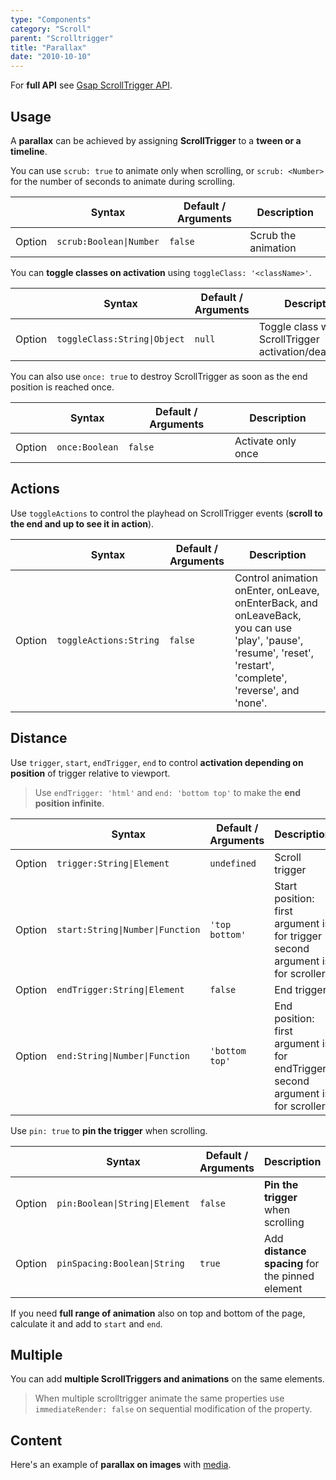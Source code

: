 ```yaml
---
type: "Components"
category: "Scroll"
parent: "Scrolltrigger"
title: "Parallax"
date: "2010-10-10"
---
```


For **full API** see [Gsap ScrollTrigger API](https://greensock.com/docs/v3/Plugins/ScrollTrigger).

## Usage

A **parallax** can be achieved by assigning **ScrollTrigger** to a **tween or a timeline**.

You can use `scrub: true` to animate only when scrolling, or `scrub: <Number>` for the number of seconds to animate during scrolling.

<div class="xt-overflow-sub overflow-y-hidden overflow-x-scroll my-5 xt-my-auto w-full">

|                         | Syntax                                    | Default / Arguments                       | Description                   |
| ----------------------- | ----------------------------------------- | ----------------------------- | ----------------------------- |
| Option                  | `scrub:Boolean\|Number`                          | `false`        | Scrub the animation           |

</div>

<demo>
  <div class="gatsby_demo_item" data-iframe="demos/components/scrolltrigger/parallax"></div>
</demo>

You can **toggle classes on activation** using `toggleClass: '<className>'`.

<div class="xt-overflow-sub overflow-y-hidden overflow-x-scroll my-5 xt-my-auto w-full">

|                         | Syntax                                    | Default / Arguments                       | Description                   |
| ----------------------- | ----------------------------------------- | ----------------------------- | ----------------------------- |
| Option                  | `toggleClass:String\|Object`                          | `null`        | Toggle class with ScrollTrigger activation/deactivation             |

</div>

You can also use `once: true` to destroy ScrollTrigger as soon as the end position is reached once.

<div class="xt-overflow-sub overflow-y-hidden overflow-x-scroll my-5 xt-my-auto w-full">

|                         | Syntax                                    | Default / Arguments                       | Description                   |
| ----------------------- | ----------------------------------------- | ----------------------------- | ----------------------------- |
| Option                  | `once:Boolean`                          | `false`        | Activate only once             |

</div>

## Actions

Use `toggleActions` to control the playhead on ScrollTrigger events (**scroll to the end and up to see it in action**).

<div class="xt-overflow-sub overflow-y-hidden overflow-x-scroll my-5 xt-my-auto w-full">

|                         | Syntax                                    | Default / Arguments                       | Description                   |
| ----------------------- | ----------------------------------------- | ----------------------------- | ----------------------------- |
| Option                  | `toggleActions:String`                          | `false`        | Control animation onEnter, onLeave, onEnterBack, and onLeaveBack, you can use 'play', 'pause', 'resume', 'reset', 'restart', 'complete', 'reverse', and 'none'.           |

</div>

<demo>
  <div class="gatsby_demo_item" data-iframe="demos/components/scrolltrigger/parallax-actions"></div>
</demo>

## Distance

Use `trigger`, `start`, `endTrigger`, `end` to control **activation depending on position** of trigger relative to viewport.

> Use `endTrigger: 'html'` and `end: 'bottom top'` to make the **end position infinite**.

<div class="xt-overflow-sub overflow-y-hidden overflow-x-scroll my-5 xt-my-auto w-full">

|                         | Syntax                                    | Default / Arguments                       | Description                   |
| ----------------------- | ----------------------------------------- | ----------------------------- | ----------------------------- |
| Option                  | `trigger:String\|Element`                          | `undefined`        | Scroll trigger           |
| Option                  | `start:String\|Number\|Function`                          | `'top bottom'`        | Start position: first argument is for trigger second argument is for scroller            |
| Option                  | `endTrigger:String\|Element`                          | `false`        | End trigger           |
| Option                  | `end:String\|Number\|Function`                          | `'bottom top'`        | End position: first argument is for endTrigger second argument is for scroller            |

</div>

Use `pin: true` to **pin the trigger** when scrolling.

<div class="xt-overflow-sub overflow-y-hidden overflow-x-scroll my-5 xt-my-auto w-full">

|                         | Syntax                                    | Default / Arguments                       | Description                   |
| ----------------------- | ----------------------------------------- | ----------------------------- | ----------------------------- |
| Option                  | `pin:Boolean\|String\|Element`                          | `false`        | **Pin the trigger** when scrolling           |
| Option                  | `pinSpacing:Boolean\|String`                          | `true`        | Add **distance spacing** for the pinned element            |

</div>

<demo>
  <div class="gatsby_demo_item" data-iframe="demos/components/scrolltrigger/parallax-pin"></div>
</demo>

If you need **full range of animation** also on top and bottom of the page, calculate it and add to `start` and `end`.

<demo>
  <div class="gatsby_demo_item" data-iframe="demos/components/scrolltrigger/parallax-range"></div>
</demo>

## Multiple

You can add **multiple ScrollTriggers and animations** on the same elements.

> When multiple scrolltrigger animate the same properties use `immediateRender: false` on sequential modification of the property.

<demo>
  <div class="gatsby_demo_item" data-iframe="demos/components/scrolltrigger/parallax-multiple"></div>
</demo>

## Content

Here's an example of **parallax on images** with [media](/components/media).

<demo>
  <div class="gatsby_demo_item" data-iframe="demos/components/scrolltrigger/parallax-image"></div>
</demo>
